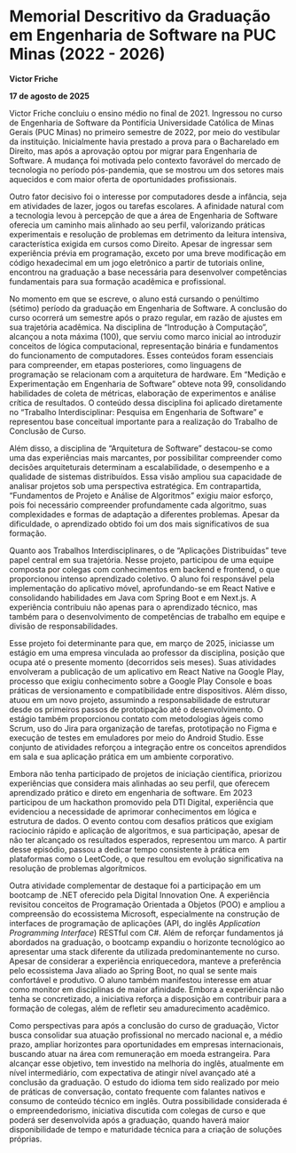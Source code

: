 # Memorial Descritivo da Graduação em Engenharia de Software na PUC Minas (2022 - 2026)

**Victor Friche**

**17 de agosto de 2025**

Victor Friche concluiu o ensino médio no final de 2021. Ingressou no curso de Engenharia de Software da Pontifícia Universidade Católica de Minas Gerais (PUC Minas) no primeiro semestre de 2022, por meio do vestibular da instituição. Inicialmente havia prestado a prova para o Bacharelado em Direito, mas após a aprovação optou por migrar para Engenharia de Software. A mudança foi motivada pelo contexto favorável do mercado de tecnologia no período pós-pandemia, que se mostrou um dos setores mais aquecidos e com maior oferta de oportunidades profissionais. 

Outro fator decisivo foi o interesse por computadores desde a infância, seja em atividades de lazer, jogos ou tarefas escolares. A afinidade natural com a tecnologia levou à percepção de que a área de Engenharia de Software oferecia um caminho mais alinhado ao seu perfil, valorizando práticas experimentais e resolução de problemas em detrimento da leitura intensiva, característica exigida em cursos como Direito. Apesar de ingressar sem experiência prévia em programação, exceto por uma breve modificação em código hexadecimal em um jogo eletrônico a partir de tutoriais online, encontrou na graduação a base necessária para desenvolver competências fundamentais para sua formação acadêmica e profissional.

No momento em que se escreve, o aluno está cursando o penúltimo (sétimo) período da graduação em Engenharia de Software. A conclusão do curso ocorrerá um semestre após o prazo regular, em razão de ajustes em sua trajetória acadêmica. Na disciplina de “Introdução à Computação”, alcançou a nota máxima (100), que serviu como marco inicial ao introduzir conceitos de lógica computacional, representação binária e fundamentos do funcionamento de computadores. Esses conteúdos foram essenciais para compreender, em etapas posteriores, como linguagens de programação se relacionam com a arquitetura de hardware. Em “Medição e Experimentação em Engenharia de Software” obteve nota 99, consolidando habilidades de coleta de métricas, elaboração de experimentos e análise crítica de resultados. O conteúdo dessa disciplina foi aplicado diretamente no “Trabalho Interdisciplinar: Pesquisa em Engenharia de Software” e representou base conceitual importante para a realização do Trabalho de Conclusão de Curso.

Além disso, a disciplina de “Arquitetura de Software” destacou-se como uma das experiências mais marcantes, por possibilitar compreender como decisões arquiteturais determinam a escalabilidade, o desempenho e a qualidade de sistemas distribuídos. Essa visão ampliou sua capacidade de analisar projetos sob uma perspectiva estratégica. Em contrapartida, “Fundamentos de Projeto e Análise de Algoritmos” exigiu maior esforço, pois foi necessário compreender profundamente cada algoritmo, suas complexidades e formas de adaptação a diferentes problemas. Apesar da dificuldade, o aprendizado obtido foi um dos mais significativos de sua formação.

Quanto aos Trabalhos Interdisciplinares, o de “Aplicações Distribuídas” teve papel central em sua trajetória. Nesse projeto, participou de uma equipe composta por colegas com conhecimentos em backend e frontend, o que proporcionou intenso aprendizado coletivo. O aluno foi responsável pela implementação do aplicativo móvel, aprofundando-se em React Native e consolidando habilidades em Java com Spring Boot e em Next.js. A experiência contribuiu não apenas para o aprendizado técnico, mas também para o desenvolvimento de competências de trabalho em equipe e divisão de responsabilidades.

Esse projeto foi determinante para que, em março de 2025, iniciasse um estágio em uma empresa vinculada ao professor da disciplina, posição que ocupa até o presente momento (decorridos seis meses). Suas atividades envolveram a publicação de um aplicativo em React Native na Google Play, processo que exigiu conhecimento sobre a Google Play Console e boas práticas de versionamento e compatibilidade entre dispositivos. Além disso, atuou em um novo projeto, assumindo a responsabilidade de estruturar desde os primeiros passos de prototipação até o desenvolvimento. O estágio também proporcionou contato com metodologias ágeis como Scrum, uso do Jira para organização de tarefas, prototipação no Figma e execução de testes em emuladores por meio do Android Studio. Esse conjunto de atividades reforçou a integração entre os conceitos aprendidos em sala e sua aplicação prática em um ambiente corporativo.

Embora não tenha participado de projetos de iniciação científica, priorizou experiências que considera mais alinhadas ao seu perfil, que oferecem aprendizado prático e direto em engenharia de software. Em 2023 participou de um hackathon promovido pela DTI Digital, experiência que evidenciou a necessidade de aprimorar conhecimentos em lógica e estrutura de dados. O evento contou com desafios práticos que exigiam raciocínio rápido e aplicação de algoritmos, e sua participação, apesar de não ter alcançado os resultados esperados, representou um marco. A partir desse episódio, passou a dedicar tempo consistente à prática em plataformas como o LeetCode, o que resultou em evolução significativa na resolução de problemas algorítmicos.

Outra atividade complementar de destaque foi a participação em um bootcamp de .NET oferecido pela Digital Innovation One. A experiência revisitou conceitos de Programação Orientada a Objetos (POO) e ampliou a compreensão do ecossistema Microsoft, especialmente na construção de interfaces de programação de aplicações (API, do inglês *Application Programming Interface*) RESTful com C#. Além de reforçar fundamentos já abordados na graduação, o bootcamp expandiu o horizonte tecnológico ao apresentar uma stack diferente da utilizada predominantemente no curso. Apesar de considerar a experiência enriquecedora, manteve a preferência pelo ecossistema Java aliado ao Spring Boot, no qual se sente mais confortável e produtivo. O aluno também manifestou interesse em atuar como monitor em disciplinas de maior afinidade. Embora a experiência não tenha se concretizado, a iniciativa reforça a disposição em contribuir para a formação de colegas, além de refletir seu amadurecimento acadêmico.

Como perspectivas para após a conclusão do curso de graduação, Victor busca consolidar sua atuação profissional no mercado nacional e, a médio prazo, ampliar horizontes para oportunidades em empresas internacionais, buscando atuar na área com remuneração em moeda estrangeira. Para alcançar esse objetivo, tem investido na melhoria do inglês, atualmente em nível intermediário, com expectativa de atingir nível avançado até a conclusão da graduação. O estudo do idioma tem sido realizado por meio de práticas de conversação, contato frequente com falantes nativos e consumo de conteúdo técnico em inglês. Outra possibilidade considerada é o empreendedorismo, iniciativa discutida com colegas de curso e que poderá ser desenvolvida após a graduação, quando haverá maior disponibilidade de tempo e maturidade técnica para a criação de soluções próprias.
